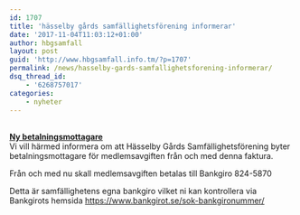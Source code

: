 ```yaml
---
id: 1707
title: 'hässelby gårds samfällighetsförening informerar'
date: '2017-11-04T11:03:12+01:00'
author: hbgsamfall
layout: post
guid: 'http://www.hbgsamfall.info.tm/?p=1707'
permalink: /news/hasselby-gards-samfallighetsforening-informerar/
dsq_thread_id:
    - '6268757017'
categories:
    - nyheter
---
```


**[  
Ny betalningsmottagare](/wp-content/uploads/2017/11/Ny-betalningsmottagare.pdf)**  
Vi vill härmed informera om att Hässelby Gårds Samfällighetsförening byter betalningsmottagare för medlemsavgiften från och med denna faktura.

Från och med nu skall medlemsavgiften betalas till Bankgiro 824-5870

Detta är samfällighetens egna bankgiro vilket ni kan kontrollera via Bankgirots hemsida <https://www.bankgirot.se/sok-bankgironummer/>
